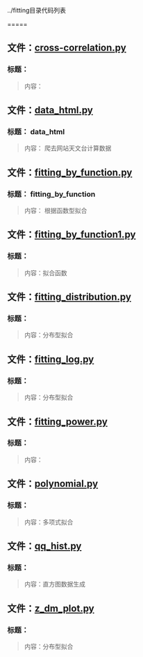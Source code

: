 ../fitting目录代码列表
=====

## 文件：[cross-correlation.py](cross-correlation.py)### 标题：> 内容：
## 文件：[data_html.py](data_html.py)### 标题：         data_html
> 内容：       爬去网站天文台计算数据

## 文件：[fitting_by_function.py](fitting_by_function.py)### 标题：         fitting_by_function
> 内容：       根据函数型拟合

## 文件：[fitting_by_function1.py](fitting_by_function1.py)### 标题：> 内容：拟合函数

## 文件：[fitting_distribution.py](fitting_distribution.py)### 标题：> 内容：分布型拟合

## 文件：[fitting_log.py](fitting_log.py)### 标题：> 内容：分布型拟合

## 文件：[fitting_power.py](fitting_power.py)### 标题：> 内容：
## 文件：[polynomial.py](polynomial.py)### 标题：> 内容：多项式拟合

## 文件：[qq_hist.py](qq_hist.py)### 标题：> 内容：直方图数据生成

## 文件：[z_dm_plot.py](z_dm_plot.py)### 标题：> 内容：分布型拟合

